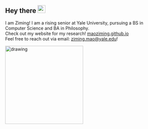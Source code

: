 ## Hey there <img src="https://media.giphy.com/media/hvRJCLFzcasrR4ia7z/giphy.gif" width="25px">

I am Ziming! I am a rising senior at Yale University, pursuing a BS in Computer Science and BA in Philosophy.\
Check out my website for my research! [maoziming.github.io](https://maoziming.github.io/)\
Feel free to reach out via email: ziming.mao@yale.edu!

<img src="https://i.pinimg.com/originals/e4/26/70/e426702edf874b181aced1e2fa5c6cde.gif" alt="drawing" width="250"/>
